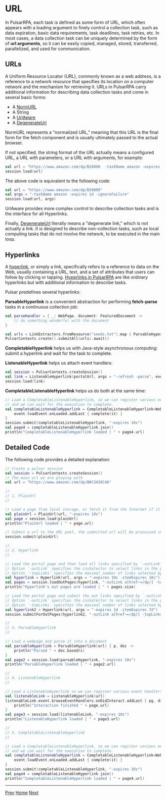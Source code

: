 URL
=

In PulsarRPA, each task is defined as some form of URL, which often appears with a loading argument to finely control a collection task, such as data expiration, basic data requirements, task deadlines, task retries, etc. In most cases, a data collection task can be uniquely determined by the form of **url arguments**, so it can be easily copied, managed, stored, transferred, parallelized, and used for communication.

## URLs

A Uniform Resource Locator (URL), commonly known as a web address, is a reference to a network resource that specifies its location on a computer network and the mechanism for retrieving it. URLs in PulsarRPA carry additional information for describing data collection tasks and come in several basic forms:

- A [NormURL](../../pulsar-skeleton/src/main/kotlin/ai/platon/pulsar/common/urls/NormUrl.kt)
- A String
- A [UrlAware](../../pulsar-common/src/main/kotlin/ai/platon/pulsar/common/urls/Hyperlinks.kt)
- A [DegenerateUrl](../../pulsar-common/src/main/kotlin/ai/platon/pulsar/common/urls/Hyperlinks.kt)

NormURL represents a "normalized URL," meaning that this URL is the final form for the fetch component and is usually ultimately passed to the actual browser.

If not specified, the string format of the URL actually means a configured URL, a URL with parameters, or a URL with arguments, for example:

```kotlin
val url = "https://www.amazon.com/dp/B10000  -taskName amazon -expires 1d -ignoreFailure"
session.load(url)
```

The above code is equivalent to the following code:

```kotlin
val url = "https://www.amazon.com/dp/B10000"
val args = "-taskName amazon -expires 1d -ignoreFailure"
session.load(url, args)
```

UrlAware provides more complex control to describe collection tasks and is the interface for all Hyperlinks.

Finally, [DegenerateUrl](../../pulsar-common/src/main/kotlin/ai/platon/pulsar/common/urls/Hyperlinks.kt) literally means a "degenerate link," which is not actually a link. It is designed to describe non-collection tasks, such as local computing tasks that do not involve the network, to be executed in the main loop.

## Hyperlinks

A [hyperlink](https://en.wikipedia.org/wiki/Hyperlink), or simply a link, specifically refers to a reference to data on the Web, usually containing a URL, text, and a set of attributes that users can follow by clicking or tapping. [Hyperlinks in PulsarRPA](../../pulsar-common/src/main/kotlin/ai/platon/pulsar/common/urls/Hyperlinks.kt) are like ordinary hyperlinks but with additional information to describe tasks.

Pulsar predefines several hyperlinks:

**ParsableHyperlink** is a convenient abstraction for performing **fetch-parse** tasks in a continuous collection job:

```kotlin
val parseHandler = { _: WebPage, document: FeaturedDocument ->
    // do something wonderful with the document
}

val urls = LinkExtractors.fromResource("seeds.txt").map { ParsableHyperlink(it, parseHandler) }
PulsarContexts.create().submitAll(urls).await()
```

**CompletableHyperlink** helps us with Java-style asynchronous computing: submit a hyperlink and wait for the task to complete.

**ListenableHyperlink** helps us attach event handlers:

```kotlin
val session = PulsarContexts.createSession()
val link = ListenableHyperlink(portalUrl, args = "-refresh -parse", event = PrintFlowEvent())
session.load(link)
```

**CompletableListenableHyperlink** helps us do both at the same time:

```kotlin
// Load a CompletableListenableHyperlink, so we can register various event handlers,
// and we can wait for the execution to complete.
val completableListenableHyperlink = CompletableListenableHyperlink<WebPage>(url).apply {
    event.loadEvent.onLoaded.addLast { complete(it) }
}
session.submit(completableListenableHyperlink, "-expires 10s")
val page4 = completableListenableHyperlink.join()
println("CompletableListenableHyperlink loaded | " + page4.url)
```

## Detailed Code

The following code provides a detailed explanation:

```kotlin
// Create a pulsar session
val session = PulsarContexts.createSession()
// The main url we are playing with
val url = "https://www.amazon.com/dp/B0C1H26C46"

//
// 1. PlainUrl
//

// Load a page from local storage, or fetch it from the Internet if it does not exist or has expired
val plainUrl = PlainUrl(url, "-expires 10s")
val page = session.load(plainUrl)
println("PlainUrl loaded | " + page.url)

// Submit a url to the URL pool, the submitted url will be processed in a crawl loop
session.submit(plainUrl)

//
// 2. Hyperlink
//

// Load the portal page and then load all links specified by `-outLink`.
// Option `-outLink` specifies the cssSelector to select links in the portal page to load.
// Option `-topLinks` specifies the maximal number of links selected by `-outLink`.
val hyperlink = Hyperlink(url, args = "-expires 10s -itemExpires 10s")
val pages = session.loadOutPages(hyperlink, "-outLink a[href~=/dp/] -topLinks 5")
println("Hyperlink's out pages are loaded | " + pages.size)

// Load the portal page and submit the out links specified by `-outLink` to the URL pool.
// Option `-outLink` specifies the cssSelector to select links in the portal page to submit.
// Option `-topLinks` specifies the maximal number of links selected by `-outLink`.
val hyperlink2 = Hyperlink(url, args = "-expires 1d -itemExpires 7d")
session.submitForOutPages(hyperlink2, "-outLink a[href~=/dp/] -topLinks 5")

//
// 3. ParsableHyperlink
//

// Load a webpage and parse it into a document
val parsableHyperlink = ParsableHyperlink(url) { p, doc ->
    println("Parsed " + doc.baseUri)
}
val page2 = session.load(parsableHyperlink, "-expires 10s")
println("ParsableHyperlink loaded | " + page2.url)

//
// 4. ListenableHyperlink
//

// Load a ListenableHyperlink so we can register various event handlers
val listenableLink = ListenableHyperlink(url)
listenableLink.event.browseEventHandlers.onDidInteract.addLast { pg, driver ->
    println("Interaction finished " + page.url)
}
val page3 = session.load(listenableLink, "-expires 10s")
println("ListenableHyperlink loaded | " + page3.url)

//
// 5. CompletableListenableHyperlink
//

// Load a CompletableListenableHyperlink, so we can register various event handlers,
// and we can wait for the execution to complete.
val completableListenableHyperlink = CompletableListenableHyperlink<WebPage>(url).apply {
    event.loadEvent.onLoaded.addLast { complete(it) }
}
session.submit(completableListenableHyperlink, "-expires 10s")
val page4 = completableListenableHyperlink.join()
println("CompletableListenableHyperlink loaded | " + page4.url)
```

------

[Prev](4data-extraction.md) [Home](1home.md) [Next](6Java-style-async.md)